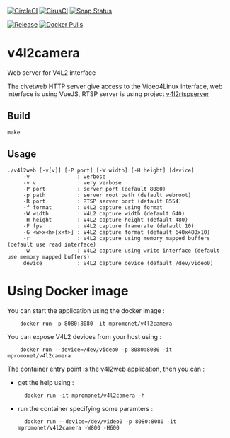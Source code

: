 [![CircleCI](https://circleci.com/gh/mpromonet/v4l2camera.svg?style=shield)](https://circleci.com/gh/mpromonet/v4l2camera)
[![CirusCI](https://api.cirrus-ci.com/github/mpromonet/v4l2camera.svg?branch=master)](https://cirrus-ci.com/github/mpromonet/v4l2camera)
[![Snap Status](https://snapcraft.io/v4l2camera.svg)](https://snapcraft.io/v4l2camera)

[![Release](https://img.shields.io/github/release/mpromonet/v4l2camera.svg)](https://github.com/mpromonet/v4l2camera/releases/latest)
[![Docker Pulls](https://img.shields.io/docker/pulls/mpromonet/v4l2camera.svg)](https://hub.docker.com/r/mpromonet/v4l2camera)

v4l2camera
=======
Web server for V4L2 interface

The civetweb HTTP server give access to the Video4Linux interface, web interface is using VueJS, RTSP server is using project [v4l2rtspserver](https://github.com/mpromonet/v4l2rtspserver)

 
Build
------- 
	make

Usage
------- 
	./v4l2web [-v[v]] [-P port] [-W width] [-H height] [device]
         -v               : verbose 
         -v v             : very verbose 
         -P port          : server port (default 8080)
         -p path          : server root path (default webroot)
         -R port          : RTSP server port (default 8554)
         -f format        : V4L2 capture using format
         -W width         : V4L2 capture width (default 640)
         -H height        : V4L2 capture height (default 480)
         -F fps           : V4L2 capture framerate (default 10)
         -G <w>x<h>[x<f>] : V4L2 capture format (default 640x480x10)
         -r               : V4L2 capture using memory mapped buffers (default use read interface)
         -w               : V4L2 capture using write interface (default use memory mapped buffers)
         device           : V4L2 capture device (default /dev/video0)

Using Docker image
===============
You can start the application using the docker image :

        docker run -p 8080:8080 -it mpromonet/v4l2camera

You can expose V4L2 devices from your host using :

        docker run --device=/dev/video0 -p 8080:8080 -it mpromonet/v4l2camera

The container entry point is the v4l2web application, then you can :

* get the help using :

        docker run -it mpromonet/v4l2camera -h

* run the container specifying some paramters :

        docker run --device=/dev/video0 -p 8080:8080 -it mpromonet/v4l2camera -W800 -H600 
